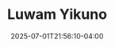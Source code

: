---
title: Luwam Yikuno
date: 2025-07-01T21:56:10-04:00
featured_image: Luwam-Yikuno.webp
featured_image_attr: 
featured_image_attr_link: 
featured_image_alt: 
featured_image_caption: 
Socials:
  Facebook: 
  Twitter: 
  Instagram: 
  LinkedIn: 
  IBDB: 
  IMDb:
  Website: 
photos:
- photo: ../../../../../media/headshots/Luwam-Yikuno-2.webp
  photo_alt: "Luwam Yikuno as Violet stands mid-gesture in a vivid blue tracksuit, framed by a colorful backdrop of lights and panels in 'Charlie and the Chocolate Factory.'"
  photo_caption: "Luwam Yikuno brings bold energy and fierce attitude to the gum-snapping Violet Beauregarde in 'Charlie and the Chocolate Factory' at Alhambra Theatre & Dining."
  photo_attr: 
---